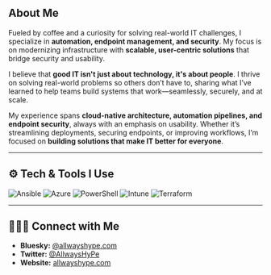 ## About Me  

Fueled by coffee and a curiosity for solving real-world IT challenges, I specialize in **automation, endpoint management, and security**. My focus is on modernizing infrastructure with **scalable, user-centric solutions** that bridge security and usability.  

I believe that **good IT isn't just about technology, it's about people**. I thrive on solving real-world problems so others don’t have to, sharing what I’ve learned to help teams build systems that work—seamlessly, securely, and at scale.  

My experience spans **cloud-native architecture, automation pipelines, and endpoint security**, always with an emphasis on usability. Whether it’s streamlining deployments, securing endpoints, or improving workflows, I’m focused on **building solutions that make IT better for everyone**.  

---

## ⚙️ Tech & Tools I Use  

![Ansible](https://img.shields.io/badge/Ansible-000000?style=for-the-badge&logo=ansible&logoColor=white) ![Azure](https://img.shields.io/badge/Azure-0089D6?style=for-the-badge&logo=microsoftazure&logoColor=white) ![PowerShell](https://img.shields.io/badge/PowerShell-AF1B57?style=for-the-badge&logo=powershell&logoColor=white) ![Intune](https://img.shields.io/badge/Intune-947F57?style=for-the-badge&logo=microsoft&logoColor=white) ![Terraform](https://img.shields.io/badge/Terraform-D0A9AA?style=for-the-badge&logo=terraform&logoColor=white)

---

## 👩🏻‍💻 Connect with Me  

- **Bluesky:** [@allwayshype.com](https://bsky.app/profile/allwayshype.com)  
- **Twitter:** [@AllwaysHyPe](https://x.com/AllwaysHyPe)  
- **Website:** [allwayshype.com](https://www.allwayshype.com/)  